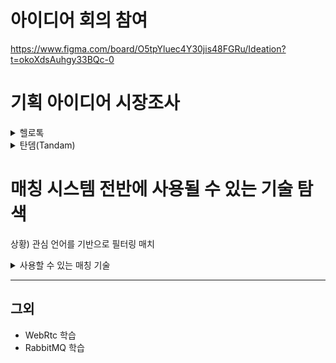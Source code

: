 # 아이디어 회의 참여

https://www.figma.com/board/O5tpYluec4Y30jis48FGRu/Ideation?t=okoXdsAuhgy33BQc-0

# 기획 아이디어 시장조사
<details>
<summary>헬로톡</summary>

### 대표적인 UI 스크린샷

![image.png](https://prod-files-secure.s3.us-west-2.amazonaws.com/72cfe08d-f3ff-47c1-b3e7-5dc920c7ab31/90714270-4cdc-47b9-996b-96117e4b59ab/image.png)

![image.png](https://prod-files-secure.s3.us-west-2.amazonaws.com/72cfe08d-f3ff-47c1-b3e7-5dc920c7ab31/4480ebc4-c37e-444d-9e07-b4c79ad58cee/image.png)

![image.png](https://prod-files-secure.s3.us-west-2.amazonaws.com/72cfe08d-f3ff-47c1-b3e7-5dc920c7ab31/0fe8a534-b90b-40b8-8453-801e6e8dee99/image.png)

### 기본 기능

- 화상채팅
- 음성채팅
- 텍스트 채팅
- 보이스룸
- 개인 피드
- 즉석번역, 캡션등의 학습도구 제공(번역-무료는 횟수제한)
- 대화중에 텍스트를 상대방이 수정해주는 기능제공

### 특이사항

- 상대방이 내가 보낸 채팅을 수정해줄 수 있음
- 자체 커뮤니티 기능이 있음

### 서비스 장점

- 1 : 1 대화 뿐만이 아니라 1 : N의 방에 접속 후 소통할 수 있음 (인스타 라이브 방송같은 느낌)

### 서비스 단점 및 개선점

완벽 → 진짜 반박할 수가 없네(동감)

### 비고

중국 어플리케이션  
→ 정치적 발언 등에 제한이 있음.  
ex. 포스팅한 글에 대통령 등의 단어가 있을 경우 차단된다고 함.

</details>

<details>
<summary>탄뎀(Tandam)</summary>

### 대표적인 UI 스크린샷

![image.png](https://prod-files-secure.s3.us-west-2.amazonaws.com/72cfe08d-f3ff-47c1-b3e7-5dc920c7ab31/bcc620fc-b53a-497b-bb20-80da017b94aa/image.png)

![image.png](https://prod-files-secure.s3.us-west-2.amazonaws.com/72cfe08d-f3ff-47c1-b3e7-5dc920c7ab31/1aa7ff18-f17b-4739-92eb-771562ffff12/image.png)

![image.png](https://prod-files-secure.s3.us-west-2.amazonaws.com/72cfe08d-f3ff-47c1-b3e7-5dc920c7ab31/720bc4c8-8564-4692-a4a3-705a5f302ab1/image.png)

### 기본 기능

- 텍스트 채팅
- 화상 채팅
- 언어파티(보이스룸)
- 텍스트 문법 수정
- 텍스트 번역

### 특이사항

- 지역, 관심사를 통해 파트너 찾기
- 무료버전의 경우 하루에 대화를 시작할 수 있는 횟수가 정해짐
- 유료버전의 경우 상대방의 온라인 상태를 확인가능
- 본인의 실제사진 인증
- 유료버전의 경우 주변친구 검색 가능

### 서비스 장점

- 즉각적인 텍스트 수정

### 서비스 단점 및 개선점

어플의 근간인 메세지부터 버벅임이 심하고 영 느리다. 개인 메세지 탭에 들어가면 상대가 얼마 전에 접속했는지가가 나오는데, 읽음 표시가 처음 뜬 시각과 마지막 접속 시각이 안 맞는 경우는 허다하다. 그 밖에도 사진 전송을 종종 실패하거나, 발음을 녹음한 오디오를 전송하는데 반만년이 걸리거나 하는 경우가 정말 잦다.
</details>

# 매칭 시스템 전반에 사용될 수 있는 기술 탐색
상황) 관심 언어를 기반으로 필터링 매치
<details>
<summary>사용할 수 있는 매칭 기술</summary>

### Redis pub/sub

- 실시간 매칭 처리가 가능하며, 대기열 관리를 효율적으로 수행.
- Redis의 Pub/Sub 기능을 활용하여 새 사용자가 대기열에 들어오거나 매칭 조건에 맞는 상대가 대기열에 있는지 확인.

### RebbitMQ

- 비동기 메세지큐의 장점으로 대규모 사용자 요청을 효율적으로 처리.
- 동시성 문제를 최소화하며, 빠르고 안정적인 매칭 시스템을 구축하는 데 중점.
- RabbitMQ는 **비동기 메시지 처리** 에 강점이 있지만, 상태 저장(Stateful)이 약합니다.
Redis를 함께 사용하면 매칭 대기 상태나 사용자 정보를 효율적으로 관리할 수 있습니다.
- 큐 여러개 사용

---

## 대용량 데이터 처리

### Kafka

- 대량의 매칭 요청을 처리하고, 여러 서버에서 매칭 로직을 동시에 실행.
- 매칭 요청을 Kafka 토픽에 쌓고, 컨슈머 그룹으로 분산처리.

### Elastic Search

- 사용자의 선호 언어와 기타 조건을 기반으로 빠르게 매칭 대상 검색 가능.

---

## 확장성과 안정성을 위한 서버 분산

</details>

---

## 그외

- WebRtc 학습
- RabbitMQ 학습


